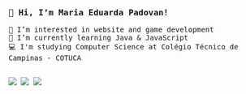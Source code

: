 <samp>
  <h3>👋 Hi, I’m Maria Eduarda Padovan!</h3>
  
  👀 I’m interested in website and game development <br>
  🌱 I’m currently learning Java & JavaScript <br>
  💻 I'm studying Computer Science at Colégio Técnico de Campinas - COTUCA
</samp>

## <div> 
  <a href="https://www.twitch.tv/padovsz" target="_blank"><img src="https://img.shields.io/badge/Twitch-9146FF?style=for-the-badge&logo=twitch&logoColor=white" target="_blank"></a>
  <a href="https://open.spotify.com/user/0alyfdrj4zw4lxmwi91f4ftju"><img src="https://img.shields.io/badge/-Spotify-04B431?style=for-the-badge&logo=spotify&logoColor=white" target="_blank"></a>
  <a href="linkedin.com/in/maria-eduarda-padovan-153844270" target="_blank"><img src="https://img.shields.io/badge/LinkedIn-0077B5?style=for-the-badge&logo=linkedin&logoColor=white" target="_blank"></a>
</div>
